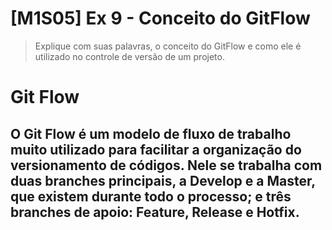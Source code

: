 # [M1S05] Ex 9 - Conceito do GitFlow

> Explique com suas palavras, o conceito do GitFlow e como ele é utilizado no controle de versão de um projeto.

# Git Flow
## O Git Flow é um modelo de fluxo de trabalho muito utilizado para facilitar a organização do versionamento de códigos. Nele se trabalha com duas branches principais, a Develop e a Master, que existem durante todo o processo; e três branches de apoio: Feature, Release e Hotfix.

